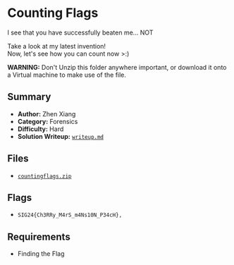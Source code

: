 # Counting Flags

I see that you have successfully beaten me... NOT

Take a look at my latest invention! \
Now, let's see how you can count now >:)

**WARNING:** Don't Unzip this folder anywhere important, or download it onto a Virtual machine to make use of the file.

## Summary
- **Author:** Zhen Xiang
- **Category:** Forensics
- **Difficulty:** Hard
- **Solution Writeup:** [`writeup.md`](./soln/writeup.md)

## Files
- [`countingflags.zip`](./dist/countingflags.zip)

## Flags
- `SIG24{Ch3RRy_M4rS_m4Ns10N_P34cH},`

## Requirements
- Finding the Flag
